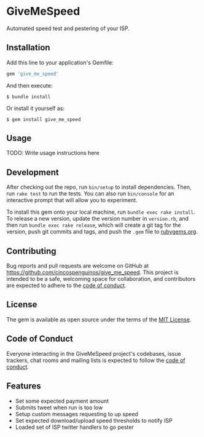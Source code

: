 # GiveMeSpeed

Automated speed test and pestering of your ISP.

## Installation

Add this line to your application's Gemfile:

```ruby
gem 'give_me_speed'
```

And then execute:

    $ bundle install

Or install it yourself as:

    $ gem install give_me_speed

## Usage

TODO: Write usage instructions here

## Development

After checking out the repo, run `bin/setup` to install dependencies. Then, run `rake test` to run the tests. You can also run `bin/console` for an interactive prompt that will allow you to experiment.

To install this gem onto your local machine, run `bundle exec rake install`. To release a new version, update the version number in `version.rb`, and then run `bundle exec rake release`, which will create a git tag for the version, push git commits and tags, and push the `.gem` file to [rubygems.org](https://rubygems.org).

## Contributing

Bug reports and pull requests are welcome on GitHub at https://github.com/cincospenguinos/give_me_speed. This project is intended to be a safe, welcoming space for collaboration, and contributors are expected to adhere to the [code of conduct](https://github.com/cincospenguinos/give_me_speed/blob/main/CODE_OF_CONDUCT.md).

## License

The gem is available as open source under the terms of the [MIT License](https://opensource.org/licenses/MIT).

## Code of Conduct

Everyone interacting in the GiveMeSpeed project's codebases, issue trackers, chat rooms and mailing lists is expected to follow the [code of conduct](https://github.com/cincospenguinos/give_me_speed/blob/main/CODE_OF_CONDUCT.md).

## Features

* Set some expected payment amount
* Submits tweet when run is too low
* Setup custom messages requesting to up speed
* Set expected download/upload speed thresholds to notify ISP
* Loaded set of ISP twitter handlers to go pester
